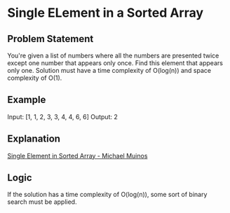 # Single ELement in a Sorted Array

## Problem Statement

You're given a list of numbers where all the numbers are presented twice except one number that appears only once. Find this element that appears only one.
Solution must have a time complexity of O(log(n)) and space complexity of O(1).

## Example

Input: [1, 1, 2, 3, 3, 4, 4, 6, 6]
Output: 2

## Explanation

[Single Element in Sorted Array - Michael Muinos](https://youtu.be/4Gi8uAz666s)

## Logic

If the solution has a time complexity of O(log(n)), some sort of binary search must be applied.
